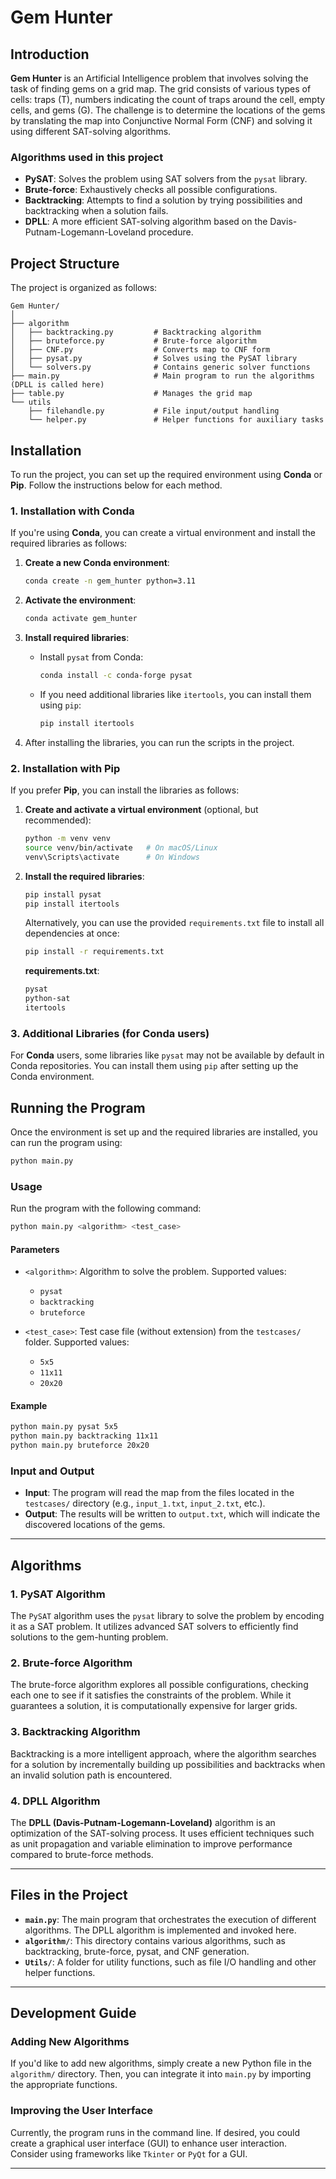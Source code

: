 # Gem Hunter

## Introduction

**Gem Hunter** is an Artificial Intelligence problem that involves solving the task of finding gems on a grid map. The grid consists of various types of cells: traps (T), numbers indicating the count of traps around the cell, empty cells, and gems (G). The challenge is to determine the locations of the gems by translating the map into Conjunctive Normal Form (CNF) and solving it using different SAT-solving algorithms.

### Algorithms used in this project

- **PySAT**: Solves the problem using SAT solvers from the `pysat` library.
- **Brute-force**: Exhaustively checks all possible configurations.
- **Backtracking**: Attempts to find a solution by trying possibilities and backtracking when a solution fails.
- **DPLL**: A more efficient SAT-solving algorithm based on the Davis-Putnam-Logemann-Loveland procedure.

## Project Structure

The project is organized as follows:

```
Gem Hunter/
│
├── algorithm
│   ├── backtracking.py         # Backtracking algorithm
│   ├── bruteforce.py           # Brute-force algorithm
│   ├── CNF.py                  # Converts map to CNF form
│   ├── pysat.py                # Solves using the PySAT library
│   └── solvers.py              # Contains generic solver functions
├── main.py                     # Main program to run the algorithms (DPLL is called here)
├── table.py                    # Manages the grid map
└── utils
    ├── filehandle.py           # File input/output handling
    └── helper.py               # Helper functions for auxiliary tasks
```

## Installation

To run the project, you can set up the required environment using **Conda** or **Pip**. Follow the instructions below for each method.

### 1. Installation with Conda

If you're using **Conda**, you can create a virtual environment and install the required libraries as follows:

1. **Create a new Conda environment**:

   ```bash
   conda create -n gem_hunter python=3.11
   ```

2. **Activate the environment**:

   ```bash
   conda activate gem_hunter
   ```

3. **Install required libraries**:

   - Install `pysat` from Conda:

     ```bash
     conda install -c conda-forge pysat
     ```

   - If you need additional libraries like `itertools`, you can install them using `pip`:

     ```bash
     pip install itertools
     ```

4. After installing the libraries, you can run the scripts in the project.

### 2. Installation with Pip

If you prefer **Pip**, you can install the libraries as follows:

1. **Create and activate a virtual environment** (optional, but recommended):

   ```bash
   python -m venv venv
   source venv/bin/activate   # On macOS/Linux
   venv\Scripts\activate      # On Windows
   ```

2. **Install the required libraries**:

   ```bash
   pip install pysat
   pip install itertools
   ```

   Alternatively, you can use the provided `requirements.txt` file to install all dependencies at once:

   ```bash
   pip install -r requirements.txt
   ```

   **requirements.txt**:

   ```txt
   pysat
   python-sat
   itertools
   ```

### 3. Additional Libraries (for Conda users)

For **Conda** users, some libraries like `pysat` may not be available by default in Conda repositories. You can install them using `pip` after setting up the Conda environment.

## Running the Program

Once the environment is set up and the required libraries are installed, you can run the program using:

```bash
python main.py
```

### Usage

Run the program with the following command:

```bash
python main.py <algorithm> <test_case>
```

#### Parameters

- `<algorithm>`: Algorithm to solve the problem. Supported values:
  - `pysat`
  - `backtracking`
  - `bruteforce`

- `<test_case>`: Test case file (without extension) from the `testcases/` folder. Supported values:
  - `5x5`
  - `11x11`
  - `20x20`

#### Example

```bash
python main.py pysat 5x5
python main.py backtracking 11x11
python main.py bruteforce 20x20
```

### Input and Output

- **Input**: The program will read the map from the files located in the `testcases/` directory (e.g., `input_1.txt`, `input_2.txt`, etc.).
- **Output**: The results will be written to `output.txt`, which will indicate the discovered locations of the gems.

---

## Algorithms

### 1. **PySAT Algorithm**

The `PySAT` algorithm uses the `pysat` library to solve the problem by encoding it as a SAT problem. It utilizes advanced SAT solvers to efficiently find solutions to the gem-hunting problem.

### 2. **Brute-force Algorithm**

The brute-force algorithm explores all possible configurations, checking each one to see if it satisfies the constraints of the problem. While it guarantees a solution, it is computationally expensive for larger grids.

### 3. **Backtracking Algorithm**

Backtracking is a more intelligent approach, where the algorithm searches for a solution by incrementally building up possibilities and backtracks when an invalid solution path is encountered.

### 4. **DPLL Algorithm**

The **DPLL (Davis-Putnam-Logemann-Loveland)** algorithm is an optimization of the SAT-solving process. It uses efficient techniques such as unit propagation and variable elimination to improve performance compared to brute-force methods.

---

## Files in the Project

- **`main.py`**: The main program that orchestrates the execution of different algorithms. The DPLL algorithm is implemented and invoked here.
- **`algorithm/`**: This directory contains various algorithms, such as backtracking, brute-force, pysat, and CNF generation.
- **`Utils/`**: A folder for utility functions, such as file I/O handling and other helper functions.

---

## Development Guide

### Adding New Algorithms

If you'd like to add new algorithms, simply create a new Python file in the `algorithm/` directory. Then, you can integrate it into `main.py` by importing the appropriate functions.

### Improving the User Interface

Currently, the program runs in the command line. If desired, you could create a graphical user interface (GUI) to enhance user interaction. Consider using frameworks like `Tkinter` or `PyQt` for a GUI.

---
